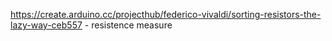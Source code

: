 https://create.arduino.cc/projecthub/federico-vivaldi/sorting-resistors-the-lazy-way-ceb557 - resistence measure


